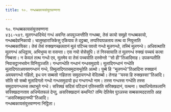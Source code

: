 ```yaml
---
title: १०. गन्धब्बकायसंयुत्तवण्णना

---
```

१०. गन्धब्बकायसंयुत्तवण्णना  
४३८-५४९. मूलगन्धादिभेदं गन्धं अवन्ति अपयुञ्जन्तीति गन्धब्बा, तेसं कायो समूहो गन्धब्बकायो, गन्धब्बदेवनिकायो। चातुमहाराजिकेसु एकियाव ते दट्ठब्बा, तप्परियापन्नताय तत्थ वा नियुत्ताति गन्धब्बकायिका। तेसं तेसं रुक्खगच्छलतानं मूलं पटिच्च पवत्तो गन्धो मूलगन्धो, तस्मिं मूलगन्धे। अधिवत्थाति मूलगन्धं अधिट्ठाय, अभिभुय्य वा वसन्ता। एस नयो सेसेसुपि। तं निस्सायाति तं मूलगन्धं रुक्खं पच्चयं कत्वा निब्बत्ता। न केवलं तत्थ गन्धो एव, मूलमेव वा तेसं पच्चयोति दस्सेन्तो ‘‘सो ही’’तिआदिमाह। उपकप्पतीति निवासट्ठानभावेन विनियुञ्जति। गन्धगन्धेति गन्धानं गन्धसमुदाये। मूलादिगन्धानं गन्धेति मूलादिगतअवयवगन्धानं गन्धे, तिमूलादिगतसमुदायभूतेति अत्थो। पुब्बे हि ‘‘मूलगन्धे’’तिआदिना रुक्खानं अवयवगन्धो गहितो, इध पन सब्बसो गहितत्ता समुदायगन्धो वेदितब्बो। तेनाह ‘‘यस्स हि रुक्खस्सा’’तिआदि। सोति सो सब्बो मूलादिगतो गन्धो गन्धसमुदायो इध गन्धगन्धो नाम। तस्स गन्धस्स गन्धेति तस्स समुदायगन्धस्स तथाभूते गन्धे। सरिक्खं सदिसं पटिदानं एतिस्साति सरिक्खदानं, पत्थना। यथाधिप्पेतफलानि सरिक्खदानत्ताव अधिप्पेतफलं देन्तु, असरिक्खदानं कथन्ति? तम्पि देतियेव पुञ्ञस्स सब्बकामददत्ताति आह ‘‘असरिक्खदानम्पी’’तिआदि।  
गन्धब्बकायसंयुत्तवण्णना निट्ठिता।  